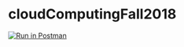 # cloudComputingFall2018

[![Run in Postman](https://run.pstmn.io/button.svg)](https://app.getpostman.com/run-collection/24796d657eddd303c255)
